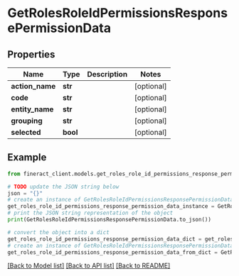# GetRolesRoleIdPermissionsResponsePermissionData


## Properties

Name | Type | Description | Notes
------------ | ------------- | ------------- | -------------
**action_name** | **str** |  | [optional] 
**code** | **str** |  | [optional] 
**entity_name** | **str** |  | [optional] 
**grouping** | **str** |  | [optional] 
**selected** | **bool** |  | [optional] 

## Example

```python
from fineract_client.models.get_roles_role_id_permissions_response_permission_data import GetRolesRoleIdPermissionsResponsePermissionData

# TODO update the JSON string below
json = "{}"
# create an instance of GetRolesRoleIdPermissionsResponsePermissionData from a JSON string
get_roles_role_id_permissions_response_permission_data_instance = GetRolesRoleIdPermissionsResponsePermissionData.from_json(json)
# print the JSON string representation of the object
print(GetRolesRoleIdPermissionsResponsePermissionData.to_json())

# convert the object into a dict
get_roles_role_id_permissions_response_permission_data_dict = get_roles_role_id_permissions_response_permission_data_instance.to_dict()
# create an instance of GetRolesRoleIdPermissionsResponsePermissionData from a dict
get_roles_role_id_permissions_response_permission_data_from_dict = GetRolesRoleIdPermissionsResponsePermissionData.from_dict(get_roles_role_id_permissions_response_permission_data_dict)
```
[[Back to Model list]](../README.md#documentation-for-models) [[Back to API list]](../README.md#documentation-for-api-endpoints) [[Back to README]](../README.md)


